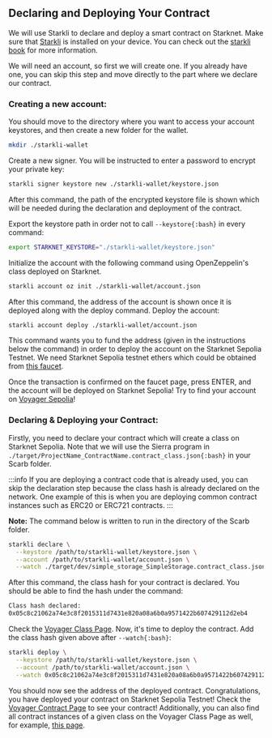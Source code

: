 ## Declaring and Deploying Your Contract

We will use Starkli to declare and deploy a smart contract on Starknet. Make sure that [Starkli](https://github.com/xJonathanLEI/starkli) is installed on your device. You can check out the [starkli book](https://book.starkli.rs/) for more information.

We will need an account, so first we will create one. If you already have one, you can skip this step and move directly to the part where we declare our contract.

### Creating a new account:

You should move to the directory where you want to access your account keystores, and then create a new folder for the wallet.

```bash [Terminal]
mkdir ./starkli-wallet
```

Create a new signer. You will be instructed to enter a password to encrypt your private key:

```bash [Terminal]
starkli signer keystore new ./starkli-wallet/keystore.json
```

After this command, the path of the encrypted keystore file is shown which will be needed during the declaration and deployment of the contract.

Export the keystore path in order not to call `--keystore{:bash}` in every command:

```bash [Terminal]
export STARKNET_KEYSTORE="./starkli-wallet/keystore.json"
```

Initialize the account with the following command using OpenZeppelin's class deployed on Starknet.

```bash [Terminal]
starkli account oz init ./starkli-wallet/account.json
```

After this command, the address of the account is shown once it is deployed along with the deploy command. Deploy the account:

```bash [Terminal]
starkli account deploy ./starkli-wallet/account.json
```

This command wants you to fund the address (given in the instructions below the command) in order to deploy the account on the Starknet Sepolia Testnet. We need Starknet Sepolia testnet ethers which could be obtained from [this faucet](https://starknet-faucet.vercel.app/).

Once the transaction is confirmed on the faucet page, press ENTER, and the account will be deployed on Starknet Sepolia! Try to find your account on [Voyager Sepolia](https://sepolia.voyager.online/)!

### Declaring & Deploying your Contract:

Firstly, you need to declare your contract which will create a class on Starknet Sepolia. Note that we will use the Sierra program in `./target/ProjectName_ContractName.contract_class.json{:bash}` in your Scarb folder.

:::info
If you are deploying a contract code that is already used, you can skip the declaration step because the class hash is already declared on the network. One example of this is when you are deploying common contract instances such as ERC20 or ERC721 contracts.
:::

**Note:** The command below is written to run in the directory of the Scarb folder.

```bash [Terminal]
starkli declare \
  --keystore /path/to/starkli-wallet/keystore.json \
  --account /path/to/starkli-wallet/account.json \
  --watch ./target/dev/simple_storage_SimpleStorage.contract_class.json
```

After this command, the class hash for your contract is declared. You should be able to find the hash under the command:

```bash [Terminal]
Class hash declared:
0x05c8c21062a74e3c8f2015311d7431e820a08a6b0a9571422b607429112d2eb4
```

Check the [Voyager Class Page](https://sepolia.voyager.online/class/0x05c8c21062a74e3c8f2015311d7431e820a08a6b0a9571422b607429112d2eb4).
Now, it's time to deploy the contract. Add the class hash given above after `--watch{:bash}`:

```bash [Terminal]
starkli deploy \
  --keystore /path/to/starkli-wallet/keystore.json \
  --account /path/to/starkli-wallet/account.json \
  --watch 0x05c8c21062a74e3c8f2015311d7431e820a08a6b0a9571422b607429112d2eb4
```

You should now see the address of the deployed contract. Congratulations, you have deployed your contract on Starknet Sepolia Testnet!
Check the [Voyager Contract Page](https://sepolia.voyager.online/contract/0x01bb7d67375782ab08178b444dbda2b0c1c9ff4469c421124f54e1d8257f2e97) to see your contract!
Additionally, you can also find all contract instances of a given class on the Voyager Class Page as well, for example, [this page](https://sepolia.voyager.online/class/0x05c8c21062a74e3c8f2015311d7431e820a08a6b0a9571422b607429112d2eb4#contracts4).
